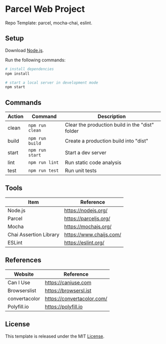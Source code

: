 # Parcel Web Project

Repo Template: parcel, mocha-chai, eslint.

## Setup

Download [Node.js](https://nodejs.org/en/download/).

Run the following commands:

```bash
# install dependencies
npm install

# start a local server in development mode
npm start
```

## Commands

| Action | Command         | Description                                     |
| ------ | --------------- | ----------------------------------------------- |
| clean  | `npm run clean` | Clear the production build in the "dist" folder |
| build  | `npm run build` | Create a production build into "dist"           |
| start  | `npm run start` | Start a dev server                              |
| lint   | `npm run lint`  | Run static code analysis                        |
| test   | `npm run test`  | Run unit tests                                  |

## Tools

| Item                   | Reference               |
| ---------------------- | ----------------------- |
| Node.js                | https://nodejs.org/     |
| Parcel                 | https://parceljs.org/   |
| Mocha                  | https://mochajs.org/    |
| Chai Assertion Library | https://www.chaijs.com/ |
| ESLint                 | https://eslint.org/     |

## References

| Website       | Reference                  |
| ------------- | -------------------------- |
| Can I Use     | https://caniuse.com        |
| Browserslist  | https://browsersl.ist      |
| convertacolor | https://convertacolor.com/ |
| Polyfill.io   | https://polyfill.io        |

## License

This template is released under the MIT [License](LICENSE).
